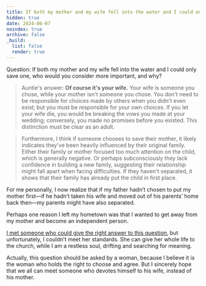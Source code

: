 ```yaml
---
title: If both my mother and my wife fell into the water and I could only save one, who would you consider more important, and why? 
hidden: true   
date: 2024-06-07  
noindex: true
archive: false
_build:
  list: false   
  render: true   
---
```


Question: If both my mother and my wife fell into the water and I could only save one, who would you consider more important, and why?    

> Auntie's answer: **Of course it's your wife.** Your wife is someone you chose, while your mother isn't someone you chose. You don't need to be responsible for choices made by others when you didn't even exist; but you must be responsible for your own choices. If you let your wife die, you would be breaking the vows you made at your wedding; conversely, you made no promises before you existed. This distinction must be clear as an adult.   

>Furthermore, I think if someone chooses to save their mother, it likely indicates they've been heavily influenced by their original family. Either their family or mother focused too much attention on the child, which is generally negative. Or perhaps subconsciously they lack confidence in building a new family, suggesting their relationship might fall apart when facing difficulties. If they haven't separated, it shows that their family has already put the child in first place.



For me personally, I now realize that if my father hadn’t chosen to put my mother first—if he hadn’t taken his wife and moved out of his parents’ home back then—my parents might have also separated.

Perhaps one reason I left my hometown was that I wanted to get away from my mother and become an independent person. 

[I met someone who could give the right answer to this question](https://liuqiran.github.io/en/2025-06-general-santos-city/), but unfortunately, I couldn’t meet her standards. She can give her whole life to the church, while I am a restless soul, drifting and searching for meaning.

Actually, this question should be asked by a woman, because I believe it is the woman who holds the right to choose and agree. But I sincerely hope that we all can meet someone who devotes himself to his wife, instead of his mother.
